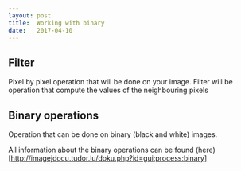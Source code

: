 ```yaml
---
layout: post
title:  Working with binary
date:   2017-04-10
---
```


## Filter

Pixel by pixel operation that will be done on your image. Filter will be operation that compute the values of the neighbouring pixels


## Binary operations

Operation that can be done on binary (black and white) images. 

All information about the binary operations can be found (here)[http://imagejdocu.tudor.lu/doku.php?id=gui:process:binary]
